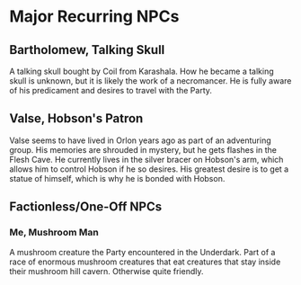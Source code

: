# Major Recurring NPCs

## Bartholomew, Talking Skull

A talking skull bought by Coil from Karashala. How he became a talking skull is unknown, but it is likely the work of a necromancer. He is fully aware of his predicament and desires to travel with the Party.

## Valse, Hobson's Patron

Valse seems to have lived in Orlon years ago as part of an adventuring group. His memories are shrouded in mystery, but he gets flashes in the Flesh Cave. He currently lives in the silver bracer on Hobson's arm, which allows him to control Hobson if he so desires. His greatest desire is to get a statue of himself, which is why he is bonded with Hobson.

## Factionless/One-Off NPCs

### Me, Mushroom Man 

A mushroom creature the Party encountered in the Underdark. Part of a race of enormous mushroom creatures that eat creatures that stay inside their mushroom hill cavern. Otherwise quite friendly.